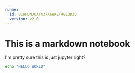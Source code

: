 ```yaml
---
runme:
  id: 01HHDNJ6ATX37X6WKET48EQD30
  version: v2.0
---
```


# This is a markdown notebook
I'm pretty sure this is just jupyter right?

```sh
echo "HELLO WORLD"
```